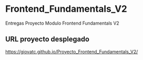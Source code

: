 # Frontend_Fundamentals_V2
Entregas Proyecto Modulo Frontend Fundamentals V2

## URL proyecto desplegado
https://giovatc.github.io/Proyecto_Frontend_Fundamentals_V2/
